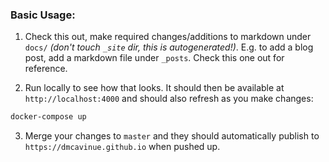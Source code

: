 ### Basic Usage:
1. Check this out, make required changes/additions to markdown under `docs/` *(don't touch `_site` dir, this is autogenerated!)*.  E.g. to add a blog post, add a markdown file under `_posts`. Check this one out for reference.

2. Run locally to see how that looks.  It should then be available at `http://localhost:4000` and should also refresh as you make changes:
``` bash
docker-compose up
```

3. Merge your changes to `master` and they should automatically publish to `https://dmcavinue.github.io` when pushed up.
